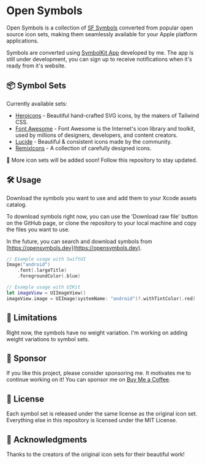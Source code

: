 # Open Symbols

Open Symbols is a collection of [SF Symbols](https://developer.apple.com/sf-symbols/) converted from popular open source icon sets, making them seamlessly available for your Apple platform applications.

Symbols are converted using [SymbolKit App](https://symbolkit.app) developed by me. The app is still under development, you can sign up to receive notifications when it's ready from it's website.

## 📦 Symbol Sets

Currently available sets:

- [Heroicons](heroicons/README.md) - Beautiful hand-crafted SVG icons, by the makers of Tailwind CSS.
- [Font Awesome](font-awesome/README.md) - Font Awesome is the Internet's icon library and toolkit, used by millions of designers, developers, and content creators.
- [Lucide](lucide/README.md) - Beautiful & consistent icons made by the community.
- [RemixIcons](remix/README.md) - A collection of carefully designed icons.

🚀 More icon sets will be added soon! Follow this repository to stay updated.

## 🛠️ Usage

Download the symbols you want to use and add them to your Xcode assets catalog.

To download symbols right now, you can use the 'Download raw file' button on the GitHub page, or clone the repository to your local machine and copy the files you want to use.

In the future, you can search and download symbols from [https://opensymbols.dev](https://opensymbols.dev).

```swift
// Example usage with SwiftUI
Image("android")
    .font(.largeTitle)
    .foregroundColor(.blue)

// Example usage with UIKit
let imageView = UIImageView()
imageView.image = UIImage(systemName: "android")?.withTintColor(.red)
```

## 🚧 Limitations

Right now, the symbols have no weight variation. I'm working on adding weight variations to symbol sets.

## 💜 Sponsor

If you like this project, please consider sponsoring me. It motivates me to continue working on it! You can sponsor me on [Buy Me a Coffee](https://buymeacoffee.com/shawnchen).

## 📝 License

Each symbol set is released under the same license as the original icon set. Everything else in this repository is licensed under the MIT License.

## 🙏 Acknowledgments

Thanks to the creators of the original icon sets for their beautiful work!
